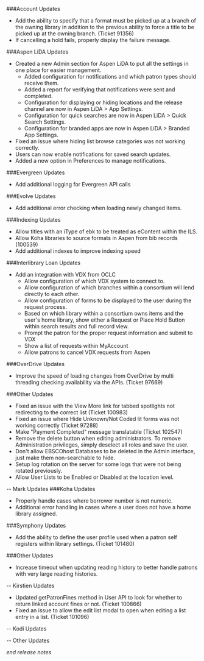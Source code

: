 ###Account Updates
- Add the ability to specify that a format must be picked up at a branch of the owning library in addition to the previous ability to force a title to be picked up at the owning branch. (Ticket 91356)   
- If cancelling a hold fails, properly display the failure message. 

###Aspen LiDA Updates
- Created a new Admin section for Aspen LiDA to put all the settings in one place for easier management.
  - Added configuration for notifications and which patron types should receive them.
  - Added a report for verifying that notifications were sent and completed.
  - Configuration for displaying or hiding locations and the release channel are now in Aspen LiDA > App Settings.
  - Configuration for quick searches are now in Aspen LiDA > Quick Search Settings.
  - Configuration for branded apps are now in Aspen LiDA > Branded App Settings.
- Fixed an issue where hiding list browse categories was not working correctly.
- Users can now enable notifications for saved search updates.
- Added a new option in Preferences to manage notifications.

###Evergreen Updates
- Add additional logging for Evergreen API calls

###Evolve Updates
- Add additional error checking when loading newly changed items.

###Indexing Updates
- Allow titles with an iType of ebk to be treated as eContent within the ILS.
- Allow Koha libraries to source formats in Aspen from bib records (100539)
- Add additional indexes to improve indexing speed

###Interlibrary Loan Updates
- Add an integration with VDX from OCLC
  - Allow configuration of which VDX system to connect to.
  - Allow configuration of which branches within a consortium will lend directly to each other.
  - Allow configuration of forms to be displayed to the user during the request process. 
  - Based on which library within a consortium owns items and the user's home library, show either a Request or Place Hold Button within search results and full record view.
  - Prompt the patron for the proper request information and submit to VDX 
  - Show a list of requests within MyAccount
  - Allow patrons to cancel VDX requests from Aspen

###OverDrive Updates
- Improve the speed of loading changes from OverDrive by multi threading checking availability via the APIs. (Ticket 97669)

###Other Updates
- Fixed an issue with the View More link for tabbed spotlights not redirecting to the correct list (Ticket 100983)
- Fixed an issue where Hide Unknown/Not Coded lit forms was not working correctly (Ticket 97288)
- Make "Payment Completed" message translatable (Ticket 102547)
- Remove the delete button when editing administrators. To remove Administration privileges, simply deselect all roles and save the user.
- Don't allow EBSCOhost Databases to be deleted in the Admin interface, just make them non-searchable to hide. 
- Setup log rotation on the server for some logs that were not being rotated previously.
- Allow User Lists to be Enabled or Disabled at the location level. 

-- Mark Updates
###Koha Updates
- Properly handle cases where borrower number is not numeric. 
- Additional error handling in cases where a user does not have a home library assigned. 

###Symphony Updates
- Add the ability to define the user profile used when a patron self registers within library settings. (Ticket 101480)

###Other Updates
- Increase timeout when updating reading history to better handle patrons with very large reading histories. 

-- Kirstien Updates
- Updated getPatronFines method in User API to look for whether to return linked account fines or not. (Ticket 100866)
- Fixed an issue to allow the edit list modal to open when editing a list entry in a list. (Ticket 101096)

-- Kodi Updates

-- Other Updates

_end release notes_